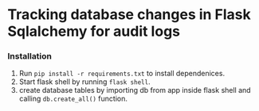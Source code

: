 # Tracking database changes in Flask Sqlalchemy for audit logs

### Installation
1. Run `pip install -r requirements.txt` to install dependenices.
2. Start flask shell by running `flask shell`.
3. create database tables by importing db from app inside flask shell and calling `db.create_all()` function.
